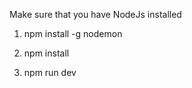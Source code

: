 Make sure that you have NodeJs installed

1. npm install -g nodemon

2. npm install

3. npm run dev
